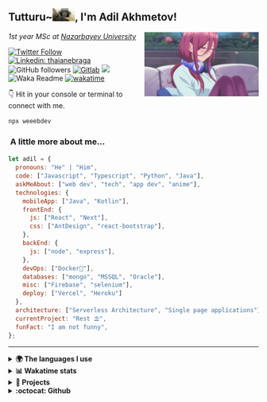 <h2>Tutturu~<img src="img/tuturu.gif" width="45" alt="">, I'm Adil Akhmetov! <img src="img/miku-dance.gif" width="50" alt=""></h2>
<img align='right' src="img/miku.gif" width="230" alt="">
<p><em>1st year MSc at <a href="https://nu.edu.kz/">Nazarbayev University</a>
<a href="https://sdu.edu.kz/"><img src="img/sdu-ahegao.svg" align="right" width="100" alt=""></a>
</em></p>

[![Twitter Follow](https://img.shields.io/twitter/follow/weeebdev?label=Follow)](https://twitter.com/intent/follow?screen_name=weeebdev)
[![Linkedin: thaianebraga](https://img.shields.io/badge/-adildev-blue?style=flat-square&logo=Linkedin&logoColor=white&link=https://www.linkedin.com/in/adildev/)](https://www.linkedin.com/in/adildev/)
![GitHub followers](https://img.shields.io/github/followers/weeebdev?label=Follow&style=flat-square)
[![Gitlab](https://img.shields.io/badge/Gitlab-weeebdev-orange?style=flat-square&logo=gitlab)](https://gitlab.com/weeebdev)
![](https://visitor-badge.glitch.me/badge?page_id=weeebdev.weeebdev)
![Waka Readme](https://github.com/weeebdev/weeebdev/workflows/Waka%20Readme/badge.svg)
[![wakatime](https://wakatime.com/badge/user/1fb6390f-222e-4088-8de8-840ef1443858.svg)](https://wakatime.com/@1fb6390f-222e-4088-8de8-840ef1443858)
<!-- [![Leetcode badge](https://leetcode-badge.chyroc.cn/?name=user3449f)](https://leetcode.com/user3449f/) -->

👇 Hit in your console or terminal to connect with me.

```bash
npx weeebdev
```

### <img src="https://media.giphy.com/media/VgCDAzcKvsR6OM0uWg/giphy.gif" width="50" alt=""> A little more about me...

```javascript
let adil = {
  pronouns: "He" | "Him",
  code: ["Javascript", "Typescript", "Python", "Java"],
  askMeAbout: ["web dev", "tech", "app dev", "anime"],
  technologies: {
    mobileApp: ["Java", "Kotlin"],
    frontEnd: {
      js: ["React", "Next"],
      css: ["AntDesign", "react-bootstrap"],
    },
    backEnd: {
      js: ["node", "express"],
    },
    devOps: ["Docker🐳"],
    databases: ["mongo", "MSSQL", "Oracle"],
    misc: ["Firebase", "selenium"],
    deploy: ["Vercel", "Heroku"]
  },
  architecture: ["Serverless Architecture", "Single page applications"],
  currentProject: "Rest ⛱",
  funFact: "I am not funny",
};
```

---

<details>
  <summary><b>🌍 The languages I use</b></summary>
  <hr>
  
  
| ⏰ Past month | ⌛️ Past Year |
|---|---|
| <a href="https://wakatime.com/@adildev"><img src="https://wakatime.com/share/@adilDev/4ebe423a-b427-4031-b073-d221b9528df7.svg" height="300px"></a> | <a href="https://wakatime.com/@adildev"><img src="https://wakatime.com/share/@adilDev/1b4a30f1-9a7f-47fe-b8d2-0fc90f37fcd3.svg" height="300px"></a> |
</details>

<details>
<summary><b>📊 Wakatime stats</b><br></summary>
<div>
<hr/>

<!--START_SECTION:waka-->
![Code Time](http://img.shields.io/badge/Code%20Time-4%2C096%20hrs%2032%20mins-blue)

![Profile Views](http://img.shields.io/badge/Profile%20Views-0-blue)

![Lines of code](https://img.shields.io/badge/From%20Hello%20World%20I%27ve%20Written-7.6%20million%20lines%20of%20code-blue)

**🐱 My GitHub Data** 

> 📦 537.6 kB Used in GitHub's Storage 
 > 
> 🏆 35 Contributions in the Year 2024
 > 
> 💼 Opted to Hire
 > 
> 📜 60 Public Repositories 
 > 
> 🔑 14 Private Repositories 
 > 
**I'm an Early 🐤** 

```text
🌞 Morning                361 commits         █░░░░░░░░░░░░░░░░░░░░░░░░   05.05 % 
🌆 Daytime                3592 commits        █████████████░░░░░░░░░░░░   50.24 % 
🌃 Evening                2669 commits        █████████░░░░░░░░░░░░░░░░   37.33 % 
🌙 Night                  528 commits         ██░░░░░░░░░░░░░░░░░░░░░░░   07.38 % 
```
📅 **I'm Most Productive on Tuesday** 

```text
Monday                   818 commits         ███░░░░░░░░░░░░░░░░░░░░░░   11.44 % 
Tuesday                  1910 commits        ███████░░░░░░░░░░░░░░░░░░   26.71 % 
Wednesday                792 commits         ███░░░░░░░░░░░░░░░░░░░░░░   11.08 % 
Thursday                 981 commits         ███░░░░░░░░░░░░░░░░░░░░░░   13.72 % 
Friday                   310 commits         █░░░░░░░░░░░░░░░░░░░░░░░░   04.34 % 
Saturday                 735 commits         ███░░░░░░░░░░░░░░░░░░░░░░   10.28 % 
Sunday                   1604 commits        ██████░░░░░░░░░░░░░░░░░░░   22.43 % 
```


📊 **This Week I Spent My Time On** 

```text
🕑︎ Time Zone: Asia/Almaty

💬 Programming Languages: 
Other                    19 hrs 37 mins      ████████████████░░░░░░░░░   62.45 % 
Markdown                 4 hrs 52 mins       ████░░░░░░░░░░░░░░░░░░░░░   15.53 % 
C++                      4 hrs 22 mins       ███░░░░░░░░░░░░░░░░░░░░░░   13.95 % 
Python                   37 mins             ░░░░░░░░░░░░░░░░░░░░░░░░░   01.98 % 
Objective-C              28 mins             ░░░░░░░░░░░░░░░░░░░░░░░░░   01.51 % 

🔥 Editors: 
Chrome                   18 hrs 42 mins      ███████████████░░░░░░░░░░   59.54 % 
Obsidian                 4 hrs 52 mins       ████░░░░░░░░░░░░░░░░░░░░░   15.53 % 
Neovim                   4 hrs 44 mins       ████░░░░░░░░░░░░░░░░░░░░░   15.10 % 
VS Code                  1 hr 56 mins        ██░░░░░░░░░░░░░░░░░░░░░░░   06.18 % 
fish                     1 hr 8 mins         █░░░░░░░░░░░░░░░░░░░░░░░░   03.65 % 

🐱‍💻 Projects: 
Writing                  12 hrs 36 mins      ██████████░░░░░░░░░░░░░░░   40.14 % 
contests                 9 hrs 27 mins       ████████░░░░░░░░░░░░░░░░░   30.12 % 
jupyter-course           3 hrs 21 mins       ███░░░░░░░░░░░░░░░░░░░░░░   10.71 % 
mylifestats              1 hr 57 mins        ██░░░░░░░░░░░░░░░░░░░░░░░   06.22 % 
shillelagh               31 mins             ░░░░░░░░░░░░░░░░░░░░░░░░░   01.69 % 

💻 Operating System: 
Mac                      31 hrs 24 mins      █████████████████████████   100.00 % 
```

**I Mostly Code in Jupyter Notebook** 

```text
Python                   4 repos             █░░░░░░░░░░░░░░░░░░░░░░░░   04.82 % 
CSS                      4 repos             █░░░░░░░░░░░░░░░░░░░░░░░░   04.82 % 
C++                      1 repo              ░░░░░░░░░░░░░░░░░░░░░░░░░   01.20 % 
Lua                      1 repo              ░░░░░░░░░░░░░░░░░░░░░░░░░   01.20 % 
Promela                  1 repo              ░░░░░░░░░░░░░░░░░░░░░░░░░   01.20 % 
```



**Timeline**

![Lines of Code chart](https://raw.githubusercontent.com/weeebdev/weeebdev/master/assets/bar_graph.png)


 Last Updated on 23/01/2024 01:16:35 UTC
<!--END_SECTION:waka-->
</div>
</details>

<details>
<summary><b>🧾 Projects</b></summary>
<hr>

|Project|Status|
|---|---|
|[![ReadMe Card](https://github-readme-stats.vercel.app/api/pin/?username=weeebdev&repo=waifu.pics&theme=dracula)](https://github.com/weeebdev/waifu.pics)|[![time tracker](https://wakatime.com/badge/github/weeebdev/waifu.pics.svg)](https://wakatime.com/badge/github/weeebdev/waifu.pics)|
|[![ReadMe Card](https://github-readme-stats.vercel.app/api/pin/?username=mentor-ship&repo=mentorship&theme=dracula)](https://github.com/Mentor-ship/Mentorship)|[![time tracker](https://wakatime.com/badge/github/Mentor-ship/Mentorship.svg)](https://wakatime.com/badge/github/Mentor-ship/Mentorship)|
|[![ReadMe Card](https://github-readme-stats.vercel.app/api/pin/?username=masters-and-Abu&repo=tolqyn&theme=dracula)](https://github.com/Masters-and-Abu/Tolqyn)|[![time tracker](https://wakatime.com/badge/github/Masters-and-Abu/Tolqyn.svg)](https://wakatime.com/badge/github/Masters-and-Abu/Tolqyn)|
|[![ReadMe Card](https://github-readme-stats.vercel.app/api/pin/?username=dracula&repo=unigram&theme=dracula)](https://github.com/dracula/unigram)||

</details>

<details>
  <summary><b>:octocat: Github</b></summary>
  <hr>
  <a href="https://sourcekarma.vercel.app/weeebdev"><img src="https://sourcekarma-og.vercel.app/api/weeebdev/github" alt="" align="left"/></a>
  <img src="https://github-readme-stats.vercel.app/api?username=weeebdev&show_icons=true&theme=dracula&hide_title=true&hide_rank=true&count_private=true" align="right"/>
</details>
<div align="center">
  <kbd>
    <img src="https://waifu.now.sh/sfw/hug" alt="">
  </kbd>
</div>
